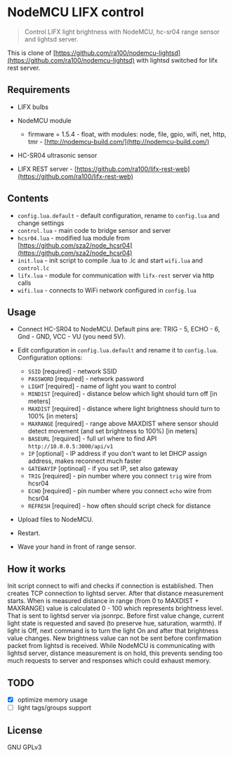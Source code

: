 # NodeMCU LIFX control
> Control LIFX light brightness with NodeMCU,
> hc-sr04 range sensor and lightsd server.

This is clone of [https://github.com/ra100/nodemcu-lightsd](https://github.com/ra100/nodemcu-lightsd) with lightsd switched for lifx rest server.

## Requirements
- LIFX bulbs
- NodeMCU module
  - firmware = 1.5.4 - float, with modules: node, file, gpio, wifi, net, http, tmr - [http://nodemcu-build.com/](http://nodemcu-build.com/)

- HC-SR04 ultrasonic sensor
- LIFX REST server - [https://github.com/ra100/lifx-rest-web](https://github.com/ra100/lifx-rest-web)

## Contents
- `config.lua.default` - default configuration, rename to `config.lua` and change settings
- `control.lua` - main code to bridge sensor and server
- `hcsr04.lua` - modified lua module from [https://github.com/sza2/node_hcsr04](https://github.com/sza2/node_hcsr04)
- `init.lua` - init script to compile .lua to .lc and start `wifi.lua` and `control.lc`
- `lifx.lua` - module for communication with `lifx-rest` server via http calls
- `wifi.lua` - connects to WiFi network configured in `config.lua`

## Usage
- Connect HC-SR04 to NodeMCU. Default pins are: TRIG - 5, ECHO - 6, Gnd - GND, VCC - VU (you need 5V).
- Edit configuration in `config.lua.default` and rename it to `config.lua`. Configuration options:
  - `SSID` [required] - network SSID
  - `PASSWORD` [required] - network password
  - `LIGHT` [required] - name of light you want to control
  - `MINDIST` [required] - distance below which light should turn off [in meters]
  - `MAXDIST` [required] - distance where light brightness should turn to 100% [in meters]
  - `MAXRANGE` [required] - range above MAXDIST where sensor should detect movement (and set brightness to 100%) [in meters]
  - `BASEURL` [required] - full url where to find API `http://10.0.0.5:3000/api/v1`
  - `IP` [optional] - IP address if you don't want to let DHCP assign address, makes reconnect much faster
  - `GATEWAYIP` [optinoal] - if you set IP, set also gateway
  - `TRIG` [required] - pin number where you connect `trig` wire from hcsr04
  - `ECHO` [required] - pin number where you connect `echo` wire from hcsr04
  - `REFRESH` [required] - how often should script check for distance

- Upload files to NodeMCU.
- Restart.
- Wave your hand in front of range sensor.

## How it works
Init script connect to wifi and checks if connection is established. Then creates TCP connection to lightsd server. After that distance measurement starts. When is measured distance in range (from 0 to MAXDIST + MAXRANGE) value is calculated 0 - 100 which represents brightness level. That is sent to lightsd server via jsonrpc. Before first value change, current light state is requested and saved (to preserve hue, saturation, warmth). If light is Off, next command is to turn the light On and after that brightness value changes. New brightness value can not be sent before confirmation packet from lightsd is received. While NodeMCU is communicating with lightsd server, distance measurement is on hold, this prevents sending too much requests to server and responses which could exhaust memory.

## TODO

- [x] optimize memory usage
- [ ] light tags/groups support

## License
GNU GPLv3
